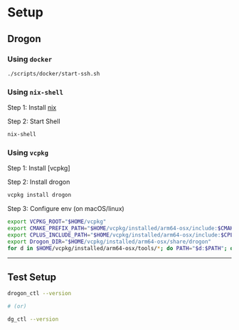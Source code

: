 # Setup

## Drogon

### Using `docker`

```bash
./scripts/docker/start-ssh.sh
```

### Using `nix-shell`

Step 1: Install [nix](https://nixos.org/download.html)

Step 2: Start Shell

```bash
nix-shell
```

### Using `vcpkg`

Step 1: Install [vcpkg]

Step 2: Install drogon

```bash
vcpkg install drogon
```

Step 3: Configure env (on macOS/linux)

```bash
export VCPKG_ROOT="$HOME/vcpkg"
export CMAKE_PREFIX_PATH="$HOME/vcpkg/installed/arm64-osx/include:$CMAKE_PREFIX_PATH"
export CPLUS_INCLUDE_PATH="$HOME/vcpkg/installed/arm64-osx/include:$CPLUS_INCLUDE_PATH"
export Drogon_DIR="$HOME/vcpkg/installed/arm64-osx/share/drogon"
for d in $HOME/vcpkg/installed/arm64-osx/tools/*; do PATH="$d:$PATH"; done
```

---

## Test Setup

```bash
drogon_ctl --version

# (or)

dg_ctl --version
```
